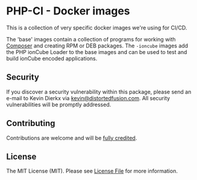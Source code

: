 # PHP-CI - Docker images

This is a collection of very specific docker images we're using for CI/CD.

The 'base' images contain a collection of programs for working with [Composer](https://getcomposer.org) and creating RPM or DEB packages. The `-ioncube` images add the PHP ionCube Loader to the base images and can be used to test and build ionCube encoded applications.

## Security

If you discover a security vulnerability within this package, please send an e-mail to Kevin Dierkx via kevin@distortedfusion.com. All security vulnerabilities will be promptly addressed.

## Contributing

Contributions are welcome and will be [fully credited](https://github.com/kevindierkx/php-ci/graphs/contributors).

## License

The MIT License (MIT). Please see [License File](LICENSE) for more information.
